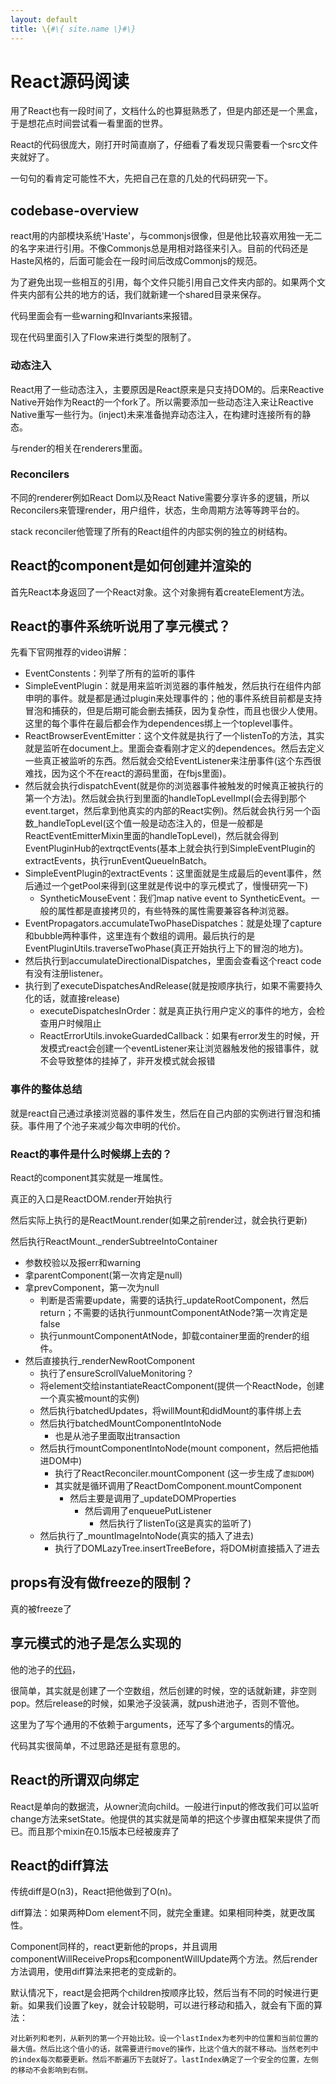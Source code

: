 ```yaml
---
layout: default
title: \{#\{ site.name \}#\}
---
```

# React源码阅读
用了React也有一段时间了，文档什么的也算挺熟悉了，但是内部还是一个黑盒，于是想花点时间尝试看一看里面的世界。

React的代码很庞大，刚打开时简直崩了，仔细看了看发现只需要看一个src文件夹就好了。

一句句的看肯定可能性不大，先把自己在意的几处的代码研究一下。

## codebase-overview
react用的内部模块系统'Haste'，与commonjs很像，但是他比较喜欢用独一无二的名字来进行引用。不像Commonjs总是用相对路径来引入。目前的代码还是Haste风格的，后面可能会在一段时间后改成Commonjs的规范。

为了避免出现一些相互的引用，每个文件只能引用自己文件夹内部的。如果两个文件夹内部有公共的地方的话，我们就新建一个shared目录来保存。

代码里面会有一些warning和Invariants来报错。

现在代码里面引入了Flow来进行类型的限制了。

### 动态注入
React用了一些动态注入，主要原因是React原来是只支持DOM的。后来Reactive Native开始作为React的一个fork了。所以需要添加一些动态注入来让Reactive Native重写一些行为。(inject)未来准备抛弃动态注入，在构建时连接所有的静态。

与render的相关在renderers里面。

### Reconcilers
不同的renderer例如React Dom以及React Native需要分享许多的逻辑，所以Reconcilers来管理render，用户组件，状态，生命周期方法等等跨平台的。

stack reconciler他管理了所有的React组件的内部实例的独立的树结构。

## React的component是如何创建并渲染的
首先React本身返回了一个React对象。这个对象拥有着createElement方法。

## React的事件系统听说用了享元模式？
先看下官网推荐的video讲解：

 - EventConstents：列举了所有的监听的事件
 - SimpleEventPlugin：就是用来监听浏览器的事件触发，然后执行在组件内部申明的事件。就是都是通过plugin来处理事件的；他的事件系统目前都是支持冒泡和捕获的，但是后期可能会删去捕获，因为复杂性，而且也很少人使用。这里的每个事件在最后都会作为dependences绑上一个toplevel事件。
 - ReactBrowserEventEmitter：这个文件就是执行了一个listenTo的方法，其实就是监听在document上。里面会查看刚才定义的dependences。然后去定义一些真正被监听的东西。然后就会交给EventListener来注册事件(这个东西很难找，因为这个不在react的源码里面，在fbjs里面)。
 - 然后就会执行dispatchEvent(就是你的浏览器事件被触发的时候真正被执行的第一个方法)。然后就会执行到里面的handleTopLevelImpl(会去得到那个event.target，然后拿到他真实的内部的React实例)。然后就会执行另一个函数_handleTopLevel(这个值一般是动态注入的，但是一般都是ReactEventEmitterMixin里面的handleTopLevel)，然后就会得到EventPluginHub的extrqctEvents(基本上就会执行到SimpleEventPlugin的extractEvents，执行runEventQueueInBatch。
 - SimpleEventPlugin的extractEvents：这里面就是生成最后的event事件，然后通过一个getPool来得到(这里就是传说中的享元模式了，慢慢研究一下)
    - SyntheticMouseEvent：我们map native event to SyntheticEvent。一般的属性都是直接拷贝的，有些特殊的属性需要兼容各种浏览器。
 - EventPropagators.accumulateTwoPhaseDispatches：就是处理了capture和bubble两种事件，这里连有个数组的调用。最后执行的是EventPluginUtils.traverseTwoPhase(真正开始执行上下的冒泡的地方)。
 - 然后执行到accumulateDirectionalDispatches，里面会查看这个react code有没有注册listener。
 - 执行到了executeDispatchesAndRelease(就是按顺序执行，如果不需要持久化的话，就直接release)
    - executeDispatchesInOrder：就是真正执行用户定义的事件的地方，会检查用户时候阻止
    - ReactErrorUtils.invokeGuardedCallback：如果有error发生的时候，开发模式react会创建一个eventListener来让浏览器触发他的报错事件，就不会导致整体的挂掉了，非开发模式就会报错

### 事件的整体总结
就是react自己通过承接浏览器的事件发生，然后在自己内部的实例进行冒泡和捕获。事件用了个池子来减少每次申明的代价。

### React的事件是什么时候绑上去的？
React的component其实就是一堆属性。

真正的入口是ReactDOM.render开始执行

然后实际上执行的是ReactMount.render(如果之前render过，就会执行更新)

然后执行ReactMount._renderSubtreeIntoContainer

 - 参数校验以及报err和warning
 - 拿parentComponent(第一次肯定是null)
 - 拿prevComponent，第一次为null
    - 判断是否需要update，需要的话执行_updateRootComponent，然后return；不需要的话执行unmountComponentAtNode?第一次肯定是false
    - 执行unmountComponentAtNode，卸载container里面的render的组件。
 - 然后直接执行_renderNewRootComponent
    - 执行了ensureScrollValueMonitoring？
    - 将element交给instantiateReactComponent(提供一个ReactNode，创建一个真实被mount的实例)
    - 然后执行batchedUpdates，将willMount和didMount的事件绑上去  
    - 然后执行batchedMountComponentIntoNode
        - 也是从池子里面取出transaction
    - 然后执行mountComponentIntoNode(mount component，然后把他插进DOM中)
        - 执行了ReactReconciler.mountComponent (这一步生成了`虚拟DOM`)
        - 其实就是循环调用了ReactDomComponent.mountComponent
            - 然后主要是调用了_updateDOMProperties
                - 然后调用了enqueuePutListener
                    - 然后执行了listenTo(这是真实的监听了)
    - 然后执行了_mountImageIntoNode(真实的插入了进去)
        - 执行了DOMLazyTree.insertTreeBefore，将DOM树直接插入了进去

## props有没有做freeze的限制？
真的被freeze了

## 享元模式的池子是怎么实现的
他的池子的[代码](https://github.com/facebook/react/blob/master/src/shared/utils/PooledClass.js)，

很简单，其实就是创建了一个空数组，然后创建的时候，空的话就新建，非空则pop。然后release的时候，如果池子没装满，就push进池子，否则不管他。

这里为了写个通用的不依赖于arguments，还写了多个arguments的情况。

代码其实很简单，不过思路还是挺有意思的。

## React的所谓双向绑定
React是单向的数据流，从owner流向child。一般进行input的修改我们可以监听change方法来setState。他提供的其实就是简单的把这个步骤由框架来提供了而已。而且那个mixin在0.15版本已经被废弃了

## React的diff算法
传统diff是O(n3)，React把他做到了O(n)。

diff算法：如果两种Dom element不同，就完全重建。如果相同种类，就更改属性。

Component同样的，react更新他的props，并且调用componentWillReceiveProps和componentWillUpdate两个方法。然后render方法调用，使用diff算法来把老的变成新的。

默认情况下，react是会把两个children按顺序比较，然后当有不同的时候进行更新。如果我们设置了key，就会计较聪明，可以进行移动和插入，就会有下面的算法：

    对比新列和老列，从新列的第一个开始比较。设一个lastIndex为老列中的位置和当前位置的最大值。然后比这个值小的话，就需要进行move的操作，比这个值大的就不移动。当然老列中的index每次都要更新。然后不断遍历下去就好了。lastIndex确定了一个安全的位置，左侧的移动不会影响到右侧。
